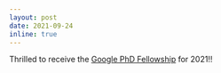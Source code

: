 ```yaml
---
layout: post
date: 2021-09-24
inline: true
---
```


Thrilled to receive the [Google PhD Fellowship](https://research.google/outreach/phd-fellowship/recipients/) for 2021!!


